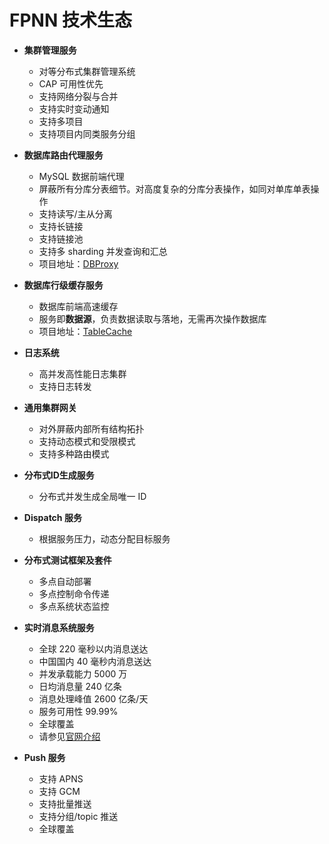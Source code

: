 # FPNN 技术生态

* **集群管理服务**

	+ 对等分布式集群管理系统
	+ CAP 可用性优先
	+ 支持网络分裂与合并
	+ 支持实时变动通知
	+ 支持多项目
	+ 支持项目内同类服务分组

* **数据库路由代理服务**

	+ MySQL 数据前端代理
	+ 屏蔽所有分库分表细节。对高度复杂的分库分表操作，如同对单库单表操作
	+ 支持读写/主从分离
	+ 支持长链接
	+ 支持链接池
	+ 支持多 sharding 并发查询和汇总
	+ 项目地址：[DBProxy](https://github.com/highras/dbproxy)

* **数据库行级缓存服务**

	+ 数据库前端高速缓存
	+ 服务即**数据源**，负责数据读取与落地，无需再次操作数据库
	+ 项目地址：[TableCache](https://github.com/highras/tableCache)

* **日志系统**

	+ 高并发高性能日志集群
	+ 支持日志转发

* **通用集群网关**

	+ 对外屏蔽内部所有结构拓扑
	+ 支持动态模式和受限模式
	+ 支持多种路由模式

* **分布式ID生成服务**

	+ 分布式并发生成全局唯一 ID

* **Dispatch 服务**

	+ 根据服务压力，动态分配目标服务

* **分布式测试框架及套件**

	+ 多点自动部署
	+ 多点控制命令传递
	+ 多点系统状态监控

* **实时消息系统服务**

	+ 全球 220 毫秒以内消息送达
	+ 中国国内 40 毫秒内消息送达
	+ 并发承载能力 5000 万
	+ 日均消息量 240 亿条
	+ 消息处理峰值 2600 亿条/天
	+ 服务可用性 99.99%
	+ 全球覆盖
	+ 请参见[官网介绍](https://highras.ifunplus.cn)

* **Push 服务**

	+ 支持 APNS
	+ 支持 GCM
	+ 支持批量推送
	+ 支持分组/topic 推送
	+ 全球覆盖


